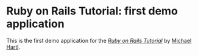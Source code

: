 # Ruby on Rails Tutorial: first demo application

This is the first demo application for the
[*Ruby on Rails Tutorial*](http://railstutorial.org/)
by [Michael Hartl](http://michaelhartl.com/).